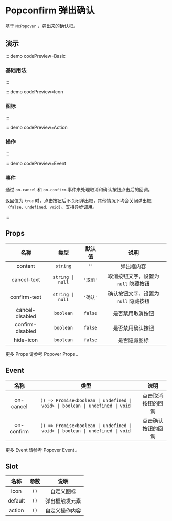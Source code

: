 <script setup>
import Basic from '@/popconfirm/demos/DemoBasic.vue'
import Event from '@/popconfirm/demos/DemoEvent.vue'
import Icon from '@/popconfirm/demos/DemoIcon.vue'
import Action from '@/popconfirm/demos/DemoAction.vue'
import { McTextLink } from 'meetcode-ui'
</script>

# Popconfirm 弹出确认

基于 `McPopover` ，弹出来的确认框。

## 演示

::: demo codePreview=Basic

### 基础用法

<Basic />
:::

::: demo codePreview=Icon

### 图标

<Icon />
:::

::: demo codePreview=Action

### 操作

<Action />
:::

::: demo codePreview=Event

### 事件

通过 `on-cancel` 和 `on-confirm` 事件来处理取消和确认按钮点击后的回调。

返回值为 `true` 时，点击按钮后不关闭弹出框，其他情况下均会关闭弹出框（`false、undefined、void`）。支持异步调用。

<Event />
:::

## Props

|       名称       |       类型       |  默认值  |                 说明                 |
| :--------------: | :--------------: | :------: | :----------------------------------: |
|     content      |     `string`     |   `''`   |              弹出框内容              |
|   cancel-text    | `string \| null` | `'取消'` | 取消按钮文字，设置为 `null` 隐藏按钮 |
|   confirm-text   | `string \| null` | `'确认'` | 确认按钮文字，设置为 `null` 隐藏按钮 |
| cancel-disabled  |    `boolean`     | `false`  |           是否禁用取消按钮           |
| confirm-disabled |    `boolean`     | `false`  |           是否禁用确认按钮           |
|    hide-icon     |    `boolean`     | `false`  |             是否隐藏图标             |

更多 Props 请参考 <McTextLink to="Popover#props">Popover Props</McTextLink> 。

## Event

|    名称    |                                     类型                                      |        说明        |
| :--------: | :---------------------------------------------------------------------------: | :----------------: |
| on-cancel  | `() => Promise<boolean \| undefined \| void> \| boolean \| undefined \| void` | 点击取消按钮的回调 |
| on-confirm | `() => Promise<boolean \| undefined \| void> \| boolean \| undefined \| void` | 点击确认按钮的回调 |

更多 Event 请参考 <McTextLink to="Popover#event">Popover Event</McTextLink> 。

## Slot

|  名称   | 参数 |      说明      |
| :-----: | :--: | :------------: |
|  icon   | `()` |   自定义图标   |
| default | `()` | 弹出框触发元素 |
| action  | `()` | 自定义操作内容 |
